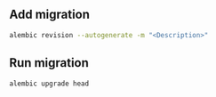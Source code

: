 



## Add migration

```sh
alembic revision --autogenerate -m "<Description>"
```

## Run migration

```sh
alembic upgrade head
```